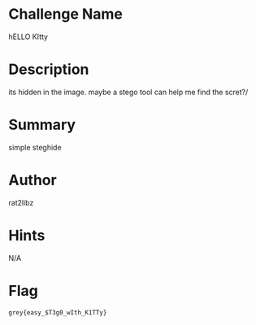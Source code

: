 # Challenge Name

hELLO KItty

# Description

its hidden in the image. maybe a stego tool can help me find the scret?/

# Summary

simple steghide

# Author

rat2libz

# Hints

N/A

# Flag

`grey{easy_$T3g0_wIth_K1TTy}`

